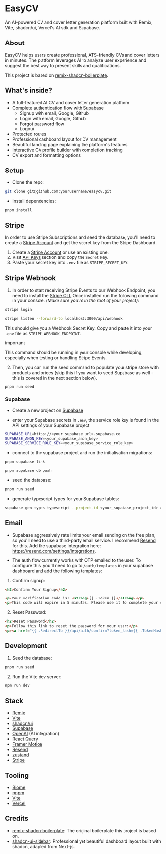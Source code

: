 # EasyCV

An AI-powered CV and cover letter generation platform built with Remix, Vite, shadcn/ui, Vercel's AI sdk and Supabase.

## About

EasyCV helps users create professional, ATS-friendly CVs and cover letters in minutes. The platform leverages AI to analyze user experience and suggest the best way to present skills and qualifications.

This project is based on [remix-shadcn-boilerplate](https://github.com/davidculemann/remix-shadcn-boilerplate).

## What's inside?

- A full-featured AI CV and cover letter generation platform
- Complete authentication flow with Supabase
  - Signup with email, Google, Github
  - Login with email, Google, Github
  - Forgot password flow
  - Logout
- Protected routes
- Professional dashboard layout for CV management
- Beautiful landing page explaining the platform's features
- Interactive CV profile builder with completion tracking
- CV export and formatting options

## Setup

- Clone the repo:

```sh
git clone git@github.com:yourusername/easycv.git
```

- Install dependencies:

```sh
pnpm install
```

## Stripe

In order to use Stripe Subscriptions and seed the database, you'll need to create a [Stripe Account](https://dashboard.stripe.com/login) and get the secret key from the Stripe Dashboard.

1. Create a [Stripe Account](https://dashboard.stripe.com/login) or use an existing one.
2. Visit [API Keys](https://dashboard.stripe.com/test/apikeys) section and copy the `Secret` key.
3. Paste your secret key into `.env` file as `STRIPE_SECRET_KEY`.

## Stripe Webhook

1. In order to start receiving Stripe Events to our Webhook Endpoint, you need to install the [Stripe CLI.](https://stripe.com/docs/stripe-cli) Once installed run the following command in your console. _(Make sure you're in the root of your project)_:

```sh
stripe login
```

```sh
stripe listen --forward-to localhost:3000/api/webhook
```

This should give you a Webhook Secret Key. Copy and paste it into your `.env` file as `STRIPE_WEBHOOK_ENDPOINT`.

> [!IMPORTANT]
> This command should be running in your console while developing, especially when testing or handling Stripe Events.

2. Then, you can run the seed command to populate your stripe store with products and prices (skip this if you want to seed Supabase as well - this is covered in the next section below).

```sh
pnpm run seed
```

### Supabase

- Create a new project on [Supabase](https://supabase.io)

- enter your Supabase secrets in `.env`, the service role key is found in the API settings of your Supabase project

```sh
SUPABASE_URL=https://<your_supabase_url>.supabase.co
SUPABASE_ANON_KEY=<your_supabase_anon_key>
SUPABASE_SERVICE_ROLE_KEY=<your_supabase_service_role_key>
```

- connect to the supabase project and run the initialisation migrations:

```sh
pnpm supabase link   
```

```sh
pnpm supabase db push
```

- seed the database:

```sh
pnpm run seed
```

- generate typescript types for your Supabase tables:

```sh
supabase gen types typescript --project-id <your_supabase_project_id> > db_types.ts
```

## Email

- Supabase aggressively rate limits your email sending on the free plan, so you'll need to use a third-party email service. I recommend [Resend](https://resend.com) for this. Add the supabase integration here: https://resend.com/settings/integrations.

- The auth flow currently works with OTP emailed to the user. To configure this, you'll need to go to `/auth/templates` in your supabase dashboard and add the following templates:

1. Confirm signup:

```html
<h2>Confirm Your Signup</h2>

<p>Your verification code is: <strong>{{ .Token }}</strong></p>
<p>This code will expire in 5 minutes. Please use it to complete your signup process.</p>
```

2. Reset Password:

```html
<h2>Reset Password</h2>
<p>Follow this link to reset the password for your user:</p>
<p><a href="{{ .RedirectTo }}/api/auth/confirm?token_hash={{ .TokenHash }}&type=email&email={{ .Email }}">Reset Password</a></p>
```

## Development

1. Seed the database:

```sh
pnpm run seed
```

2. Run the Vite dev server:

```sh
npm run dev
```

## Stack

- [Remix](https://remix.run)
- [Vite](https://vitejs.dev)
- [shadcn/ui](https://ui.shadcn.com)
- [Supabase](https://supabase.io)
- [OpenAI](https://openai.com) (AI integration)
- [React Query](https://react-query.tanstack.com)
- [Framer Motion](https://www.framer.com/motion)
- [Resend](https://resend.io)
- [zustand](https://zustand.surge.sh)
- [Stripe](https://stripe.com)

## Tooling

- [Biome](https://biomejs.dev)
- [pnpm](https://pnpm.io)
- [Vite](https://vitejs.dev)
- [Vercel](https://vercel.com)

## Credits

- [remix-shadcn-boilerplate](https://github.com/davidculemann/remix-shadcn-boilerplate): The original boilerplate this project is based on.
- [shadcn-ui-sidebar](https://github.com/salimi-my/shadcn-ui-sidebar): Professional yet beautiful dashboard layout built with shadcn, adapted from Next-js.
